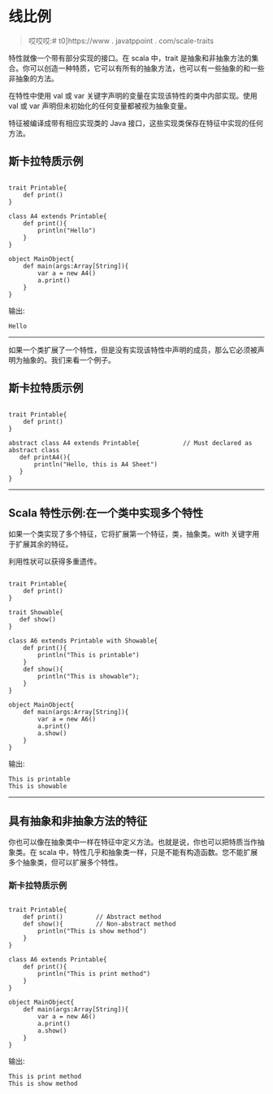 # 线比例

> 哎哎哎:# t0]https://www . javatppoint . com/scale-traits

特性就像一个带有部分实现的接口。在 scala 中，trait 是抽象和非抽象方法的集合。你可以创造一种特质，它可以有所有的抽象方法，也可以有一些抽象的和一些非抽象的方法。

在特性中使用 val 或 var 关键字声明的变量在实现该特性的类中内部实现。使用 val 或 var 声明但未初始化的任何变量都被视为抽象变量。

特征被编译成带有相应实现类的 Java 接口，这些实现类保存在特征中实现的任何方法。

## 斯卡拉特质示例

```

trait Printable{
    def print()
}

class A4 extends Printable{
    def print(){
        println("Hello")
    }
}

object MainObject{
    def main(args:Array[String]){
        var a = new A4()
        a.print()
    }
}

```

输出:

```
Hello

```

* * *

如果一个类扩展了一个特性，但是没有实现该特性中声明的成员，那么它必须被声明为抽象的。我们来看一个例子。

## 斯卡拉特质示例

```

trait Printable{
    def print()
}

abstract class A4 extends Printable{			// Must declared as abstract class
   def printA4(){
       println("Hello, this is A4 Sheet")
   }
}

```

* * *

## Scala 特性示例:在一个类中实现多个特性

如果一个类实现了多个特征，它将扩展第一个特征，类，抽象类。with 关键字用于扩展其余的特征。

利用性状可以获得多重遗传。

```

trait Printable{
    def print()
}

trait Showable{
   def show()
}

class A6 extends Printable with Showable{
    def print(){
        println("This is printable")
    }
    def show(){
        println("This is showable");
    }
}

object MainObject{
    def main(args:Array[String]){
        var a = new A6()
        a.print()
        a.show()
    }
}

```

输出:

```
This is printable
This is showable

```

* * *

## 具有抽象和非抽象方法的特征

你也可以像在抽象类中一样在特征中定义方法。也就是说，你也可以把特质当作抽象类。在 scala 中，特性几乎和抽象类一样，只是不能有构造函数。您不能扩展多个抽象类，但可以扩展多个特性。

### 斯卡拉特质示例

```

trait Printable{
    def print()			// Abstract method
    def show(){			// Non-abstract method
        println("This is show method")
    }
}

class A6 extends Printable{
    def print(){
        println("This is print method")
    }
}

object MainObject{
    def main(args:Array[String]){
        var a = new A6()
        a.print()
        a.show()
    }
}

```

输出:

```
This is print method
This is show method

```